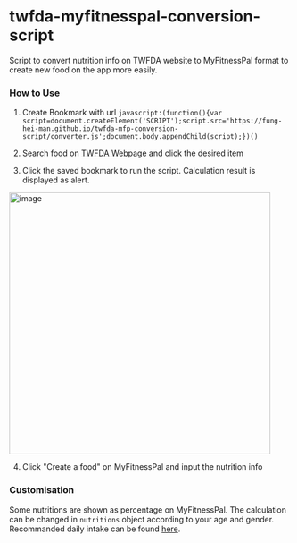 # twfda-myfitnesspal-conversion-script

Script to convert nutrition info on TWFDA website to MyFitnessPal format to create new food on the app more easily.

### How to Use
1. Create Bookmark with url `javascript:(function(){var script=document.createElement('SCRIPT');script.src='https://fung-hei-man.github.io/twfda-mfp-conversion-script/converter.js';document.body.appendChild(script);})()`

2. Search food on [TWFDA Webpage](https://consumer.fda.gov.tw/Food/TFND.aspx?nodeID=178) and click the desired item

3. Click the saved bookmark to run the script. Calculation result is displayed as alert.
<img width="468" alt="image" src="https://user-images.githubusercontent.com/94099670/225285639-ab166bd0-761b-4138-a9c8-062594a70c94.png">

4. Click "Create a food" on MyFitnessPal and input the nutrition info

### Customisation
Some nutritions are shown as percentage on MyFitnessPal. The calculation can be changed in `nutritions` object according to your age and gender.  
Recommanded daily intake can be found [here](https://www.hpa.gov.tw/Pages/Detail.aspx?nodeid=4248&pid=12285).

